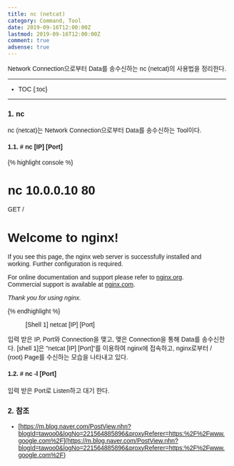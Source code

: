 ```yaml
---
title: nc (netcat)
category: Command, Tool
date: 2019-09-16T12:00:00Z
lastmod: 2019-09-16T12:00:00Z
comment: true
adsense: true
---
```


Network Connection으로부터 Data를 송수신하는 nc (netcat)의 사용법을 정리한다.

***

* TOC
{:toc}

***

### 1. nc

nc (netcat)는 Network Connection으로부터 Data를 송수신하는 Tool이다.

#### 1.1. # nc [IP] [Port]

{% highlight console %}
# nc 10.0.0.10 80
GET /
<!DOCTYPE html>
<html>
<head>
<title>Welcome to nginx!</title>
<style>
    body {
        width: 35em;
        margin: 0 auto;
        font-family: Tahoma, Verdana, Arial, sans-serif;
    }
</style>
</head>
<body>
<h1>Welcome to nginx!</h1>
<p>If you see this page, the nginx web server is successfully installed and
working. Further configuration is required.</p>

<p>For online documentation and support please refer to
<a href="http://nginx.org/">nginx.org</a>.<br/>
Commercial support is available at
<a href="http://nginx.com/">nginx.com</a>.</p>

<p><em>Thank you for using nginx.</em></p>
</body>
</html>
{% endhighlight %}
<figure>
<figcaption class="caption">[Shell 1] netcat [IP] [Port]</figcaption>
</figure>

입력 받은 IP, Port와 Connection을 맺고, 맺은 Connection을 통해 Data를 송수신한다. [shell 1]은 "netcat [IP] [Port]"를 이용하여 nginx에 접속하고, nginx로부터 / (root) Page를 수신하는 모습을 나타내고 있다.

#### 1.2. # nc -l [Port]

입력 받은 Port로 Listen하고 대기 한다.

### 2. 참조

* [https://m.blog.naver.com/PostView.nhn?blogId=tawoo0&logNo=221564885896&proxyReferer=https:%2F%2Fwww.google.com%2F](https://m.blog.naver.com/PostView.nhn?blogId=tawoo0&logNo=221564885896&proxyReferer=https:%2F%2Fwww.google.com%2F)